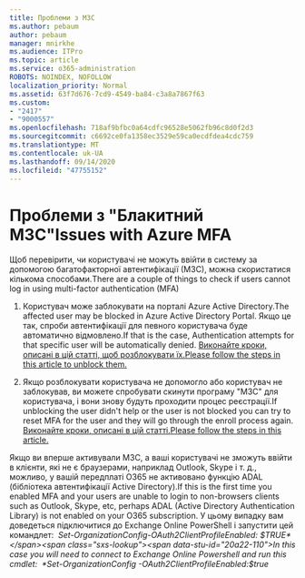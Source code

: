 ```yaml
---
title: Проблеми з МЗС
ms.author: pebaum
author: pebaum
manager: mnirkhe
ms.audience: ITPro
ms.topic: article
ms.service: o365-administration
ROBOTS: NOINDEX, NOFOLLOW
localization_priority: Normal
ms.assetid: 63f7d676-7cd9-4549-ba84-c3a8a7867f63
ms.custom:
- "2417"
- "9000557"
ms.openlocfilehash: 718af9bfbc0a64cdfc96528e5062fb96c8d0f2d3
ms.sourcegitcommit: c6692ce0fa1358ec3529e59ca0ecdfdea4cdc759
ms.translationtype: MT
ms.contentlocale: uk-UA
ms.lasthandoff: 09/14/2020
ms.locfileid: "47755152"
---
```

# <a name="issues-with-azure-mfa"></a><span data-ttu-id="20a22-102">Проблеми з "Блакитний МЗС"</span><span class="sxs-lookup"><span data-stu-id="20a22-102">Issues with Azure MFA</span></span>
<span data-ttu-id="20a22-103">Щоб перевірити, чи користувачі не можуть ввійти в систему за допомогою багатофакторної автентифікації (МЗС), можна скористатися кількома способами.</span><span class="sxs-lookup"><span data-stu-id="20a22-103">There are a couple of things to check if users cannot log in using multi-factor authentication (MFA)</span></span>

1. <span data-ttu-id="20a22-104">Користувач може заблокувати на порталі Azure Active Directory.</span><span class="sxs-lookup"><span data-stu-id="20a22-104">The affected user may be blocked in Azure Active Directory Portal.</span></span> <span data-ttu-id="20a22-105">Якщо це так, спроби автентифікації для певного користувача буде автоматично відмовлено.</span><span class="sxs-lookup"><span data-stu-id="20a22-105">If that is the case, Authentication attempts for that specific user will be automatically denied.</span></span> [<span data-ttu-id="20a22-106">Виконайте кроки, описані в цій статті, щоб розблокувати їх.</span><span class="sxs-lookup"><span data-stu-id="20a22-106">Please follow the steps in this article to unblock them.</span></span>](https://docs.microsoft.com/azure/active-directory/authentication/howto-mfa-mfasettings#block-and-unblock-users)

2. <span data-ttu-id="20a22-107">Якщо розблокувати користувача не допомогло або користувач не заблокував, ви можете спробувати скинути програму "МЗС" для користувача, і вони знову будуть проходити процес реєстрації.</span><span class="sxs-lookup"><span data-stu-id="20a22-107">If unblocking the user didn't help or the user is not blocked you can try to reset MFA for the user and they will go through the enroll process again.</span></span> [<span data-ttu-id="20a22-108">Виконайте кроки, описані в цій статті.</span><span class="sxs-lookup"><span data-stu-id="20a22-108">Please follow the steps in this article.</span></span>](https://docs.microsoft.com/azure/active-directory/authentication/howto-mfa-userdevicesettings#require-users-to-provide-contact-methods-again)

<span data-ttu-id="20a22-109">Якщо ви вперше активували МЗС, а ваші користувачі не зможуть ввійти в клієнти, які не є браузерами, наприклад Outlook, Skype і т. д., можливо, у вашій передплаті O365 не активовано функцію ADAL (бібліотека автентифікації Active Directory).</span><span class="sxs-lookup"><span data-stu-id="20a22-109">If this is the first time you enabled MFA and your users are unable to login to non-browsers clients such as Outlook, Skype, etc, perhaps ADAL (Active Directory Authentication Library) is not enabled on your O365 subscription.</span></span> <span data-ttu-id="20a22-110">У цьому випадку вам доведеться підключитися до Exchange Online PowerShell і запустити цей командлет:  *Set-OrganizationConfig-OAuth2ClientProfileEnabled: $TRUE*</span><span class="sxs-lookup"><span data-stu-id="20a22-110">In this case you will need to connect to Exchange Online Powershell and run this cmdlet:  *Set-OrganizationConfig -OAuth2ClientProfileEnabled:$true*</span></span>